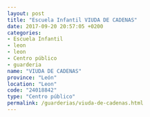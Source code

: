 ```yaml
---
layout: post
title: "Escuela Infantil VIUDA DE CADENAS"
date: 2017-09-20 20:57:05 +0200
categories:
- Escuela Infantil
- leon
- leon
- Centro público
- guarderia
name: "VIUDA DE CADENAS"
province: "León"
location: "Leon"
code: "24018842"
type: "Centro público"
permalink: /guarderias/viuda-de-cadenas.html
---
```

